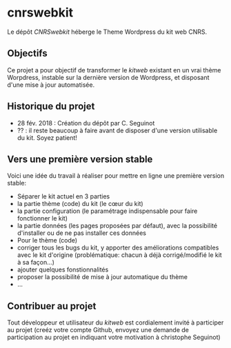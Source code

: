# cnrswebkit
Le dépôt *CNRSwebkit* héberge le Theme Wordpress du kit web CNRS. 

## Objectifs 
Ce projet a pour objectif de transformer le *kitweb* existant en un vrai thème Worpdress, instable sur la dernière version de Wordpress, et disposant d'une mise à jour automatisée. 

## Historique du projet
- 28 fév. 2018 : Création du dépôt par C. Seguinot
- ?? : il reste beaucoup à faire avant de disposer d'une version utilisable du kit. Soyez patient! 

## Vers une première version stable
Voici une idée du travail à réaliser pour mettre en ligne une première version stable: 
- Séparer le kit actuel en 3 parties 
 - la partie thème (code) du kit (le cœur du kit) 
 - la partie configuration (le paramétrage indispensable pour faire fonctionner le kit) 
 - la partie données (les pages proposées par défaut), avec la possibilité d'installer ou de ne pas installer ces données
- Pour le thème (code)
 - corriger tous les bugs du kit, y apporter des améliorations compatibles avec le kit d'origine (problématique: chacun à déjà corrigé/modifié le kit à sa façon...)
 - ajouter quelques fonstionnalités
 - proposer la possibilité de mise à jour automatique du thème
 - ...


## Contribuer au projet
Tout développeur et utilisateur du *kitweb* est cordialement invité à participer au projet (creéz votre compte Github, envoyez une demande de participation au projet en indiquant votre motivation à christophe Seguinot) 
